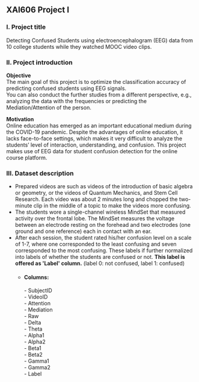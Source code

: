 XAI606 Project I
----------------------------------------------
### I. Project title
Detecting Confused Students using electroencephalogram (EEG) data from 10 college students while they watched MOOC video clips. 

      
### II. Project introduction
**Objective**   
The main goal of this project is to optimize the classification accuracy of predicting confused students using EEG signals.   
You can also conduct the further studies from a different perspective, e.g., analyzing the data with the frequencies or predicting the Mediation/Attention of the person.
   
**Motivation**    
Online education has emerged as an important educational medium during the COVID-19 pandemic. Despite the advantages of online education, it lacks face-to-face settings, which makes it very difficult to analyze the students’ level of interaction, understanding, and confusion. This project makes use of EEG data for student confusion detection for the online course platform.   

### III. Dataset description   
- Prepared videos are such as videos of the introduction of basic algebra or geometry, or the videos of Quantum Mechanics, and Stem Cell Research. Each video was about 2 minutes long and chopped the two-minute clip in the middle of a topic to make the videos more confusing.   
- The students wore a single-channel wireless MindSet that measured activity over the frontal lobe. The MindSet measures the voltage between an electrode resting on the forehead and two electrodes (one ground and one reference) each in contact with an ear.   
- After each session, the student rated his/her confusion level on a scale of 1-7, where one corresponded to the least confusing and seven corresponded to the most confusing. These labels if further normalized into labels of whether the students are confused or not. **This label is offered as 'Label' column.** (label 0: not confused, label 1: confused)
  - #### Columns:   
    -&nbsp;SubjectID   
    -&nbsp;VideoID   
    -&nbsp;Attention   
    -&nbsp;Mediation   
    -&nbsp;Raw   
    -&nbsp;Delta   
    -&nbsp;Theta   
    -&nbsp;Alpha1   
    -&nbsp;Alpha2   
    -&nbsp;Beta1   
    -&nbsp;Beta2   
    -&nbsp;Gamma1   
    -&nbsp;Gamma2   
    -&nbsp;Label
